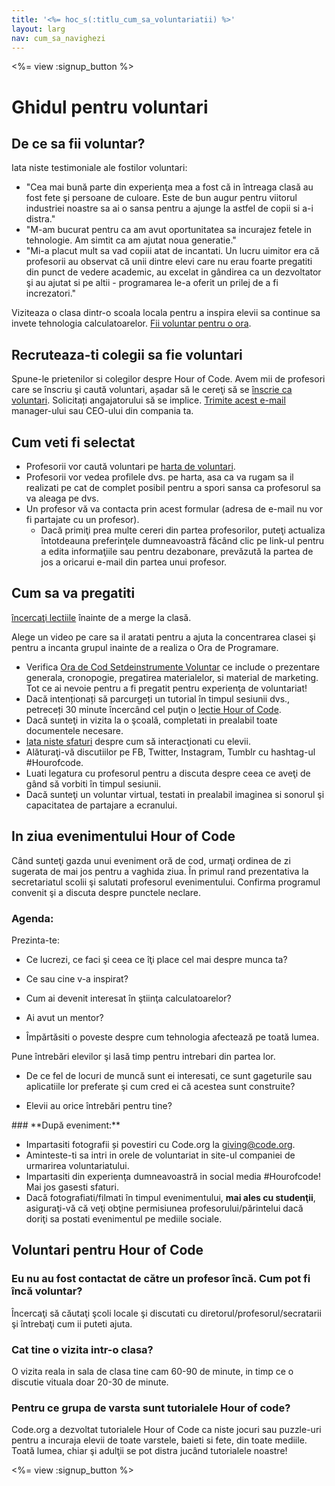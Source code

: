 ```yaml
---
title: '<%= hoc_s(:titlu_cum_sa_voluntariatii) %>'
layout: larg
nav: cum_sa_navighezi
---
```

<%= view :signup_button %>

# Ghidul pentru voluntari

## De ce sa fii voluntar?

Iata niste testimoniale ale fostilor voluntari:

- "Cea mai bună parte din experienţa mea a fost că in întreaga clasă au fost fete şi persoane de culoare. Este de bun augur pentru viitorul industriei noastre sa ai o sansa pentru a ajunge la astfel de copii si a-i distra."
- "M-am bucurat pentru ca am avut oportunitatea sa incurajez fetele in tehnologie. Am simtit ca am ajutat noua generatie."
- "Mi-a placut mult sa vad copiii atat de incantati. Un lucru uimitor era că profesorii au observat că unii dintre elevi care nu erau foarte pregatiti din punct de vedere academic, au excelat in gândirea ca un dezvoltator şi au ajutat si pe altii - programarea le-a oferit un prilej de a fi increzatori."

Viziteaza o clasa dintr-o scoala locala pentru a inspira elevii sa continue sa invete tehnologia calculatoarelor. [Fii voluntar pentru o ora](https://code.org/volunteer/engineer).

## Recruteaza-ti colegii sa fie voluntari

Spune-le prietenilor si colegilor despre Hour of Code. Avem mii de profesori care se înscriu şi caută voluntari, așadar să le cereţi să se [înscrie ca voluntari](https://code.org/volunteer). Solicitați angajatorului să se implice. [Trimite acest e-mail](https://hourofcode.com/promote/resources#email) manager-ului sau CEO-ului din compania ta.

## Cum veti fi selectat

- Profesorii vor caută voluntari pe [harta de voluntari](/volunteer/local).
- Profesorii vor vedea profilele dvs. pe harta, asa ca va rugam sa il realizati pe cat de complet posibil pentru a spori sansa ca profesorul sa va aleaga pe dvs.
- Un profesor vă va contacta prin acest formular (adresa de e-mail nu vor fi partajate cu un profesor). 
  - Dacă primiţi prea multe cereri din partea profesorilor, puteţi actualiza întotdeauna preferinţele dumneavoastră făcând clic pe link-ul pentru a edita informaţiile sau pentru dezabonare, prevăzută la partea de jos a oricarui e-mail din partea unui profesor. 

## Cum sa va pregatiti

[ încercaţi lectiile](hourofcode.com/learn) înainte de a merge la clasă.

Alege un video pe care sa il aratati pentru a ajuta la concentrarea clasei şi pentru a incanta grupul inainte de a realiza o Ora de Programare.

- Verifica [Ora de Cod Setdeinstrumente Voluntar](/fipe/hoc-voluntar-setdeinstrumente.pdf) ce include o prezentare generala, cronopogie, pregatirea materialelor, si material de marketing. Tot ce ai nevoie pentru a fi pregatit pentru experienţa de voluntariat!
- Dacă intenționați să parcurgeți un tutorial în timpul sesiunii dvs., petreceți 30 minute încercând cel puţin o [lectie Hour of Code](<%= resolve_url('/learn') %>).
- Dacă sunteţi in vizita la o şcoală, completati in prealabil toate documentele necesare.
- [Iata niste sfaturi](https://code.org/files/CSTT_Volunteers.pdf) despre cum să interacţionati cu elevii.
- Alăturaţi-vă discutiilor pe FB, Twitter, Instagram, Tumblr cu hashtag-ul #Hourofcode.
- Luati legatura cu profesorul pentru a discuta despre ceea ce aveţi de gând să vorbiti în timpul sesiunii.
- Dacă sunteţi un voluntar virtual, testati in prealabil imaginea si sonorul şi capacitatea de partajare a ecranului.

## In ziua evenimentului Hour of Code

Când sunteţi gazda unui eveniment oră de cod, urmaţi ordinea de zi sugerata de mai jos pentru a vaghida ziua. În primul rand prezentativa la secretariatul scolii şi salutati profesorul evenimentului. Confirma programul convenit şi a discuta despre punctele neclare.

### **Agenda:**

Prezinta-te: </ul>

- Ce lucrezi, ce faci şi ceea ce îţi place cel mai despre munca ta?
- Ce sau cine v-a inspirat?
- Cum ai devenit interesat în ştiinţa calculatoarelor?
- Ai avut un mentor?
- Împărtăsiti o poveste despre cum tehnologia afectează pe toată lumea.</ul></td> </tr> 
  Pune întrebări elevilor şi lasă timp pentru intrebari din partea lor. </ul>
  
  - De ce fel de locuri de muncă sunt ei interesati, ce sunt gageturile sau aplicatiile lor preferate şi cum cred ei că acestea sunt construite? 
  - Elevii au orice întrebări pentru tine?</ul></td> </tr> 
    </tbody> </table> 
    ### **După eveniment:**
    
    - Impartasiti fotografii și povestiri cu Code.org la giving@code.org.
    - Aminteste-ti sa intri in orele de voluntariat in site-ul companiei de urmarirea voluntariatului.
    - Impartasiti din experienţa dumneavoastră in social media #Hourofcode! Mai jos gasesti sfaturi. 
    - Dacă fotografiati/filmati în timpul evenimentului, **mai ales cu studenţii**, asiguraţi-vă că veţi obţine permisiunea profesorului/părintelui dacă doriţi sa postati evenimentul pe mediile sociale.
    ## Voluntari pentru Hour of Code
    
    ### **Eu nu au fost contactat de către un profesor încă. Cum pot fi încă voluntar?**
    
    Încercaţi să căutaţi şcoli locale şi discutati cu diretorul/profesorul/secratarii şi întrebaţi cum ii puteti ajuta.
    
    ### **Cat tine o vizita intr-o clasa?**
    
    O vizita reala in sala de clasa tine cam 60-90 de minute, in timp ce o discutie vituala doar 20-30 de minute.
    
    ### **Pentru ce grupa de varsta sunt tutorialele Hour of code?**
    
    Code.org a dezvoltat tutorialele Hour of Code ca niste jocuri sau puzzle-uri pentru a incuraja elevii de toate varstele, baieti si fete, din toate mediile. Toată lumea, chiar şi adulţii se pot distra jucând tutorialele noastre!
    
    <%= view :signup_button %>
